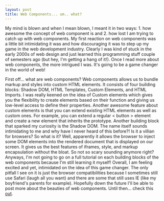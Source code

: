 ```yaml
---
layout: post
title: Web Components... um.. what?
---
```


My mind is blown and when I mean blown, I meant it in two ways: 1. how awesome the concept of web component is and 2. how lost I am trying to catch up with web components. My first reaction on web components was a little bit intimidating it was and how discouraging it was to step up my game in the web development industry. Clearly I was kind of stuck in the early 2000s of web design and just learned this programming stuff couple of semesters ago (but hey, I'm getting a hang of it!). Once I read more about web components, the more intrigued I was. It's going to be a game changer in the world of web! 

First off... what are web components? Web components allows us to bundle markup and styles into custom HTML elements. It consists of four building blocks: Shadow DOM, HTML Templates, Custom Elements, and HTML Imports. I was really keened on the idea of Custom elements which gives you the flexibility to create elements based on their function and giving us low-level access to define their properties. Another awesome feature about custom elements is that you can extend existing HTML elements as well as custom ones. For example, you can extend a regular < button > element and create a new element that inherits the prototype. Another building block that sparked my curiosity is the Shadow DOM. The name itself sounds intimidating to me and why have I never heard of this before?! Is it a villian for browsers? So what is it? Well, apparently it allows the browser to inject some DOM elements into the rendered document that is displayed on our screen. It gives us the best features of iframes, style, and markup encapsulation without the bloat. So not so scary sounding anymore right? Anyways, I'm not going to go on a full tutorial on each building blocks of the web components because I'm still learning it myself! Overall, I am feeling excited and yet, intimidated on the idea of this game changer. The only pitfall I see on it is just the browser compatibilities because I sometimes still use Safari (laugh all you want) and there are some that still uses IE (like my boyfriend's parents for example). Hopefully down the future I'll be able to post more about the beauties of web components. Until then... check this <a href="http://youtu.be/8OJ7ih8EE7s?list=PLRAVCSU_HVYu-zlRaqArF8Ytwz1jlMOIM" target="new">out</a>.
